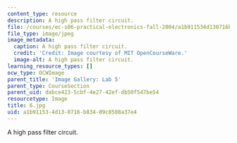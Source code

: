 ```yaml
---
content_type: resource
description: A high pass filter circuit.
file: /courses/ec-s06-practical-electronics-fall-2004/a1b911534d130716b83409c8508a37e4_6.jpg
file_type: image/jpeg
image_metadata:
  caption: A high pass filter circuit.
  credit: 'Credit: Image courtesy of MIT OpenCourseWare.'
  image-alt: A high pass filter circuit.
learning_resource_types: []
ocw_type: OCWImage
parent_title: 'Image Gallery: Lab 5'
parent_type: CourseSection
parent_uid: dabce423-5cbf-4e27-42ef-db50f547be54
resourcetype: Image
title: 6.jpg
uid: a1b91153-4d13-0716-b834-09c8508a37e4
---
```

A high pass filter circuit.

